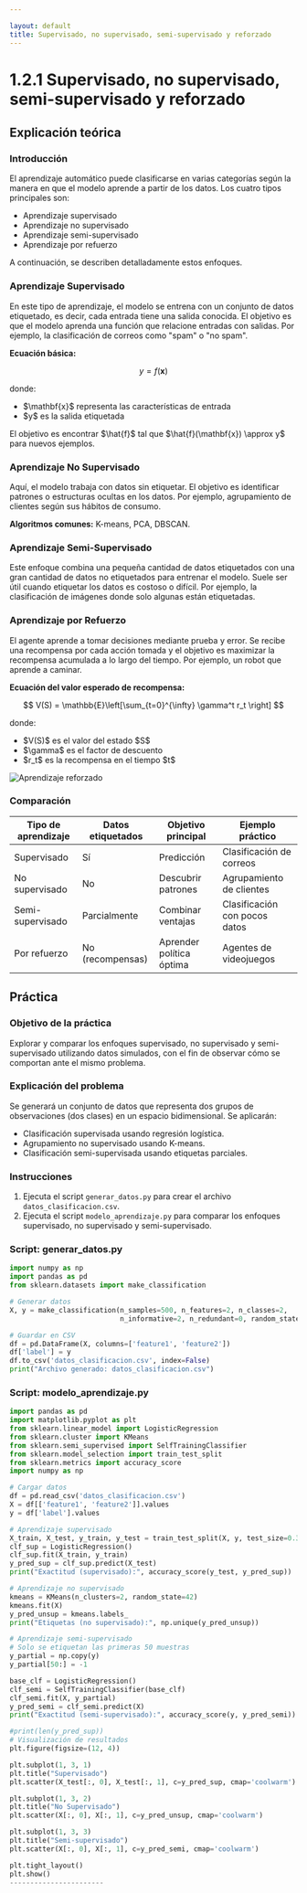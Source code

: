 ```yaml
---

layout: default
title: Supervisado, no supervisado, semi-supervisado y reforzado
---
```


# 1.2.1 Supervisado, no supervisado, semi-supervisado y reforzado

## Explicación teórica

### Introducción

El aprendizaje automático puede clasificarse en varias categorías según la manera en que el modelo aprende a partir de los datos.
Los cuatro tipos principales son:

- Aprendizaje supervisado
- Aprendizaje no supervisado
- Aprendizaje semi-supervisado
- Aprendizaje por refuerzo

A continuación, se describen detalladamente estos enfoques.

### Aprendizaje Supervisado

En este tipo de aprendizaje, el modelo se entrena con un conjunto de datos etiquetado, es decir, cada entrada tiene una salida conocida. 
El objetivo es que el modelo aprenda una función que relacione entradas con salidas.
Por ejemplo, la clasificación de correos como "spam" o "no spam".

**Ecuación básica:**

$$
y = f(\mathbf{x})
$$

donde:

* \$\mathbf{x}\$ representa las características de entrada
* \$y\$ es la salida etiquetada

El objetivo es encontrar \$\hat{f}\$ tal que \$\hat{f}(\mathbf{x}) \approx y\$ para nuevos ejemplos.

### Aprendizaje No Supervisado

Aquí, el modelo trabaja con datos sin etiquetar. 
El objetivo es identificar patrones o estructuras ocultas en los datos.
Por ejemplo, agrupamiento de clientes según sus hábitos de consumo.

**Algoritmos comunes:** K-means, PCA, DBSCAN.

### Aprendizaje Semi-Supervisado

Este enfoque combina una pequeña cantidad de datos etiquetados con una gran cantidad de datos no etiquetados para entrenar el modelo.
Suele ser útil cuando etiquetar los datos es costoso o difícil.
Por ejemplo, la clasificación de imágenes donde solo algunas están etiquetadas.

### Aprendizaje por Refuerzo

El agente aprende a tomar decisiones mediante prueba y error. 
Se recibe una recompensa por cada acción tomada y el objetivo es maximizar la recompensa acumulada a lo largo del tiempo.
Por ejemplo, un robot que aprende a caminar.

**Ecuación del valor esperado de recompensa:**

$$
V(S) = \mathbb{E}\left[\sum_{t=0}^{\infty} \gamma^t r_t \right]
$$

donde:

* \$V(S)\$ es el valor del estado \$S\$
* \$\gamma\$ es el factor de descuento
* \$r\_t\$ es la recompensa en el tiempo \$t\$

<img src="https://upload.wikimedia.org/wikipedia/commons/thumb/1/1b/Reinforcement_learning_diagram.svg/250px-Reinforcement_learning_diagram.svg.png" alt="Aprendizaje reforzado" style="background-color:white;">

### Comparación

| Tipo de aprendizaje | Datos etiquetados | Objetivo principal       | Ejemplo práctico              |
| ------------------- | ----------------- | ------------------------ | ----------------------------- |
| Supervisado         | Sí                | Predicción               | Clasificación de correos      |
| No supervisado      | No                | Descubrir patrones       | Agrupamiento de clientes      |
| Semi-supervisado    | Parcialmente      | Combinar ventajas        | Clasificación con pocos datos |
| Por refuerzo        | No (recompensas)  | Aprender política óptima | Agentes de videojuegos        |

## Práctica

### Objetivo de la práctica

Explorar y comparar los enfoques supervisado, no supervisado y semi-supervisado utilizando datos simulados, con el fin de observar cómo se comportan ante el mismo problema.

### Explicación del problema

Se generará un conjunto de datos que representa dos grupos de observaciones (dos clases) en un espacio bidimensional. Se aplicarán:

* Clasificación supervisada usando regresión logística.
* Agrupamiento no supervisado usando K-means.
* Clasificación semi-supervisada usando etiquetas parciales.

### Instrucciones

1. Ejecuta el script `generar_datos.py` para crear el archivo `datos_clasificacion.csv`.
2. Ejecuta el script `modelo_aprendizaje.py` para comparar los enfoques supervisado, no supervisado y semi-supervisado.

### Script: generar\_datos.py

```python
import numpy as np
import pandas as pd
from sklearn.datasets import make_classification

# Generar datos
X, y = make_classification(n_samples=500, n_features=2, n_classes=2,
                           n_informative=2, n_redundant=0, random_state=42)

# Guardar en CSV
df = pd.DataFrame(X, columns=['feature1', 'feature2'])
df['label'] = y
df.to_csv('datos_clasificacion.csv', index=False)
print("Archivo generado: datos_clasificacion.csv")
```

### Script: modelo\_aprendizaje.py

```python
import pandas as pd
import matplotlib.pyplot as plt
from sklearn.linear_model import LogisticRegression
from sklearn.cluster import KMeans
from sklearn.semi_supervised import SelfTrainingClassifier
from sklearn.model_selection import train_test_split
from sklearn.metrics import accuracy_score
import numpy as np

# Cargar datos
df = pd.read_csv('datos_clasificacion.csv')
X = df[['feature1', 'feature2']].values
y = df['label'].values

# Aprendizaje supervisado
X_train, X_test, y_train, y_test = train_test_split(X, y, test_size=0.3, random_state=42)
clf_sup = LogisticRegression()
clf_sup.fit(X_train, y_train)
y_pred_sup = clf_sup.predict(X_test)
print("Exactitud (supervisado):", accuracy_score(y_test, y_pred_sup))

# Aprendizaje no supervisado
kmeans = KMeans(n_clusters=2, random_state=42)
kmeans.fit(X)
y_pred_unsup = kmeans.labels_
print("Etiquetas (no supervisado):", np.unique(y_pred_unsup))

# Aprendizaje semi-supervisado
# Solo se etiquetan las primeras 50 muestras
y_partial = np.copy(y)
y_partial[50:] = -1

base_clf = LogisticRegression()
clf_semi = SelfTrainingClassifier(base_clf)
clf_semi.fit(X, y_partial)
y_pred_semi = clf_semi.predict(X)
print("Exactitud (semi-supervisado):", accuracy_score(y, y_pred_semi))

#print(len(y_pred_sup))
# Visualización de resultados
plt.figure(figsize=(12, 4))

plt.subplot(1, 3, 1)
plt.title("Supervisado")
plt.scatter(X_test[:, 0], X_test[:, 1], c=y_pred_sup, cmap='coolwarm')

plt.subplot(1, 3, 2)
plt.title("No Supervisado")
plt.scatter(X[:, 0], X[:, 1], c=y_pred_unsup, cmap='coolwarm')

plt.subplot(1, 3, 3)
plt.title("Semi-supervisado")
plt.scatter(X[:, 0], X[:, 1], c=y_pred_semi, cmap='coolwarm')

plt.tight_layout()
plt.show()
-----------------------

```


